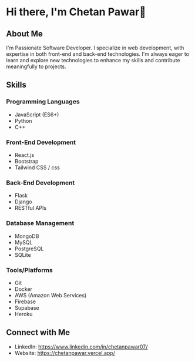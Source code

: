 # Hi there, I'm Chetan Pawar👋

## About Me
I'm Passionate Software Developer. I specialize in web development, with expertise in both front-end and back-end technologies. I'm always eager to learn and explore new technologies to enhance my skills and contribute meaningfully to projects. 

## Skills

### Programming Languages

- JavaScript (ES6+)
- Python
- C++

### Front-End Development

- React.js
- Bootstrap
- Tailwind CSS / css

### Back-End Development

- Flask
- Django 
- RESTful APIs

### Database Management

- MongoDB
- MySQL
- PostgreSQL
- SQLite

### Tools/Platforms

- Git
- Docker
- AWS (Amazon Web Services)
- Firebase
- Supabase
- Heroku

## Connect with Me

- LinkedIn: https://www.linkedin.com/in/chetanpawar07/
- Website: https://chetanpawar.vercel.app/


